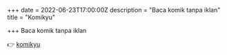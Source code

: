 +++
date = 2022-06-23T17:00:00Z
description = "Baca komik tanpa iklan"
title = "Komikyu"

+++
Baca komik tanpa iklan

👉 [komikyu](https://santoryu.netlify.app)